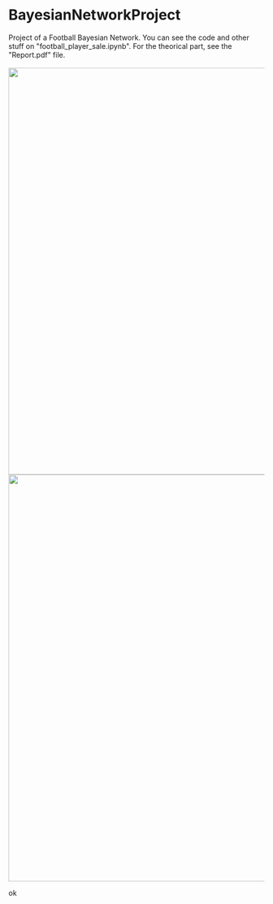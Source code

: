 # BayesianNetworkProject
 Project of a Football Bayesian Network. You can see the code and other stuff on "football_player_sale.ipynb". For the theorical part, see the "Report.pdf" file.
<br><br>
<img width="800" src="https://user-images.githubusercontent.com/90385079/177034540-fb92e6a0-21af-48af-a614-746136dc78a6.png"><br>
<img width="800" src="https://user-images.githubusercontent.com/90385079/177034553-b830bad3-d4e9-4624-ad31-4c870c06eda9.png">

ok
